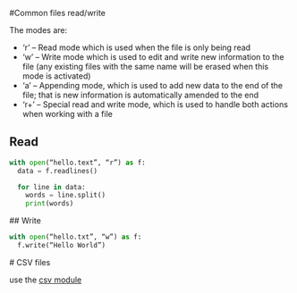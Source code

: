 
#Common files read/write

The modes are:

* ‘r’ – Read mode which is used when the file is only being read
* ‘w’ – Write mode which is used to edit and write new information to the file (any existing files with the same name will be erased when this mode is activated)
* ‘a’ – Appending mode, which is used to add new data to the end of the file; that is new information is automatically amended to the end
* ‘r+’ – Special read and write mode, which is used to handle both actions when working with a file


## Read
```python
with open(“hello.text”, “r”) as f:
  data = f.readlines()

  for line in data:
    words = line.split()
    print(words)
```

## Write

```python
with open(“hello.txt”, “w”) as f:
  f.write(“Hello World”)
```


# CSV files

use the [csv module](https://docs.python.org/3.5/library/csv.html)
